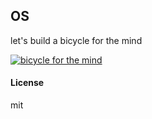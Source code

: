 ## OS

let's build a bicycle for the mind

[![bicycle for the mind](https://img.youtube.com/vi/JXYN7ST9F1Y/0.jpg)](https://www.youtube.com/watch?v=JXYN7ST9F1Y)

#### License

mit

